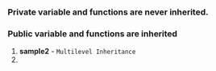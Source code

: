 ### Private variable and functions are never inherited.
### Public variable and functions are inherited
  




1)  **sample2** -   ````Multilevel Inheritance````
2)  
